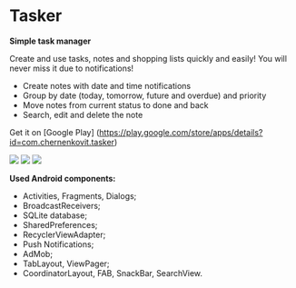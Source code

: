 # Tasker
**Simple task manager**

Create and use tasks, notes and shopping lists quickly and easily! You will never miss it due to notifications!
- Create notes with date and time notifications
- Group by date (today, tomorrow, future and overdue) and priority
- Move notes from current status to done and back
- Search, edit and delete the note

<p1>Get it on [Google Play] (https://play.google.com/store/apps/details?id=com.chernenkovit.tasker)</p1>


![](http://i.imgur.com/3MApV7N.png) ![](http://i.imgur.com/nKCZqmG.png) ![](http://i.imgur.com/Jryxw3C.png)

**Used Android components:**
- Activities, Fragments, Dialogs;
- BroadcastReceivers;
- SQLite database;
- SharedPreferences;
- RecyclerViewAdapter;
- Push Notifications;
- AdMob;
- TabLayout, ViewPager;
- CoordinatorLayout, FAB, SnackBar, SearchView.
